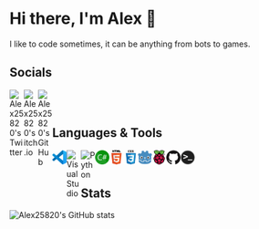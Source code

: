 # Hi there, I'm Alex 👋
I like to code sometimes, it can be anything from bots to games.
<br>

## Socials
[<img align="left" alt="Alex25820's Twitter" width="25px" src="https://cdn.jsdelivr.net/npm/simple-icons@5.10.0/icons/twitter.svg" />][twitter]
[<img align="left" alt="Alex25820's itch.io" width="25px" src="https://cdn.jsdelivr.net/npm/simple-icons@5.10.0/icons/itchdotio.svg" />][itch.io]
[<img align="left" alt="Alex25820's GitHub" width="25px" src="https://cdn.jsdelivr.net/npm/simple-icons@5.10.0/icons/github.svg" />][github]
<br>
<br>

## Languages & Tools
[<img align="left" alt="Visual Studio Code" width="25px" src="https://raw.githubusercontent.com/github/explore/bbd48b997e8d0bef63f676eca4da5e1f76487b56/topics/visual-studio-code/visual-studio-code.png" />][visualstudiocode]
[<img align="left" alt="Visual Studio" width="25px" src="https://visualstudio.microsoft.com/wp-content/uploads/2019/06/BrandVisualStudioWin2019-3.svg" />][visualstudio]
[<img align="left" alt="Python" width="25px" src="https://cdn.picpng.com/logo/language-logo-python-44976.png" />][python]
[<img align="left" alt="C#" width="25px" src="https://raw.githubusercontent.com/github/explore/80688e429a7d4ef2fca1e82350fe8e3517d3494d/topics/csharp/csharp.png" />][c#]
[<img align="left" alt="HTML" width="25px" src="https://raw.githubusercontent.com/github/explore/80688e429a7d4ef2fca1e82350fe8e3517d3494d/topics/html/html.png" />][html]
[<img align="left" alt="CSS" width="25px" src="https://raw.githubusercontent.com/github/explore/80688e429a7d4ef2fca1e82350fe8e3517d3494d/topics/css/css.png" />][css]
[<img align="left" alt="Godot" width="25px" src="https://raw.githubusercontent.com/github/explore/80688e429a7d4ef2fca1e82350fe8e3517d3494d/topics/godot/godot.png" />][godot]
[<img align="left" alt="Raspberry Pi" width="25px" src="https://raw.githubusercontent.com/github/explore/80688e429a7d4ef2fca1e82350fe8e3517d3494d/topics/raspberry-pi/raspberry-pi.png" />][raspberrypi]
[<img align="left" alt="GitHub" width="25px" src="https://raw.githubusercontent.com/github/explore/78df643247d429f6cc873026c0622819ad797942/topics/github/github.png" />][githubweb]
[<img align="left" alt="Terminal" width="25px" src="https://raw.githubusercontent.com/github/explore/d92924b1d925bb134e308bd29c9de6c302ed3beb/topics/terminal/terminal.png" />][terminal]
<br>
<br>

## Stats
![Alex25820's GitHub stats](https://github-readme-stats.vercel.app/api?username=Alex25820&count_private=true&show_icons=true&include_all_commits=true)


[twitter]: https://twitter.com/alex25820
[itch.io]: https://alex25820.itch.io
[github]: https://github.com/Alex25820

[visualstudiocode]: https://code.visualstudio.com
[visualstudio]: https://visualstudio.microsoft.com
[python]: https://www.python.org
[c#]: https://docs.microsoft.com/en-us/dotnet/csharp
[html]: https://github.com/topics/html
[css]: https://github.com/topics/css
[godot]: https://godotengine.org
[raspberrypi]: https://www.raspberrypi.org
[githubweb]: https://github.com
[terminal]: https://github.com/topics/terminal
